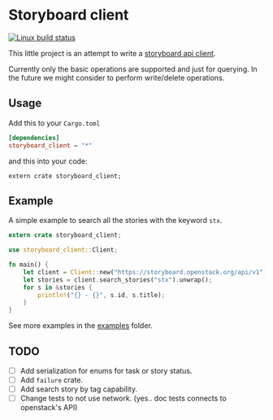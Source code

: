 # Storyboard client

[![Linux build status](https://api.travis-ci.org/ericho/storyboard-client.svg)](https://travis-ci.org/ericho/storyboard-client)

This little project is an attempt to write a [storyboard api client](https://docs.openstack.org/infra/storyboard/webapi/v1.html).

Currently only the basic operations are supported and just for querying. In the future we might consider to perform write/delete operations.

## Usage

Add this to your `Cargo.toml`

```toml
[dependencies]
storyboard_client = "*"
```

and this into your code:

```
extern crate storyboard_client;
```

## Example

A simple example to search all the stories with the keyword `stx`.

```rust
extern crate storyboard_client;

use storyboard_client::Client;

fn main() {
    let client = Client::new("https://storyboard.openstack.org/api/v1");
    let stories = client.search_stories("stx").unwrap();
    for s in &stories {
        println!("{} - {}", s.id, s.title);
    }
}
```

See more examples in the [examples](examples) folder.

## TODO
- [ ] Add serialization for enums for task or story status.
- [ ] Add `failure` crate.
- [ ] Add search story by tag capability.
- [ ] Change tests to not use network. (yes.. doc tests connects to openstack's API)
